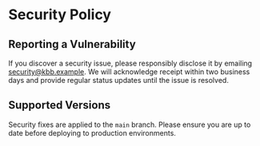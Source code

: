 # Security Policy

## Reporting a Vulnerability

If you discover a security issue, please responsibly disclose it by emailing security@kbb.example. We will acknowledge receipt within two business days and provide regular status updates until the issue is resolved.

## Supported Versions

Security fixes are applied to the `main` branch. Please ensure you are up to date before deploying to production environments.
